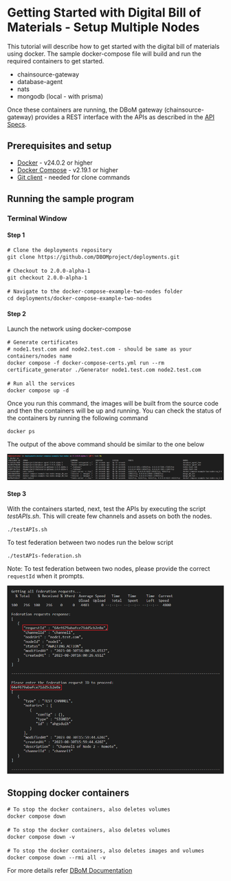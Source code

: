 # Getting Started with Digital Bill of Materials - Setup Multiple Nodes

This tutorial will describe how to get started with the digital bill of
materials using docker. The sample docker-compose file will build and
run the required containers to get started.

- chainsource-gateway
- database-agent
- nats
- mongodb (local - with prisma)

Once these containers are running, the DBoM gateway
(chainsource-gateway) provides a REST interface with the APIs as
described in the [API Specs](https://github.com/DBOMproject/api-specs/tree/2.0.0-alpha-1).

## Prerequisites and setup

- [Docker](https://www.docker.com/products/overview) - v24.0.2 or higher
- [Docker Compose](https://docs.docker.com/compose/overview/) - v2.19.1 or higher
- [Git client](https://git-scm.com/downloads) - needed for clone commands

## Running the sample program

### Terminal Window

#### Step 1

``` shell
# Clone the deployments repository
git clone https://github.com/DBOMproject/deployments.git

# Checkout to 2.0.0-alpha-1
git checkout 2.0.0-alpha-1

# Navigate to the docker-compose-example-two-nodes folder
cd deployments/docker-compose-example-two-nodes
```

#### Step 2

Launch the network using docker-compose

``` shell
# Generate certificates
# node1.test.com and node2.test.com - should be same as your containers/nodes name
docker compose -f docker-compose-certs.yml run --rm certificate_generator ./Generator node1.test.com node2.test.com

# Run all the services
docker compose up -d
```

Once you run this command, the images will be built from the source code
and then the containers will be up and running. You can check the status
of the containers by running the following command

``` shell
docker ps
```

The output of the above command should be similar to the one below

<p align="center">
  <img src="assets/docker-ps.png">
</p>

#### Step 3

With the containers started, next, test the APIs by executing the script *testAPIs.sh*. This will create few channels and assets on both the nodes.

``` shell
./testAPIs.sh
```

To test federation between two nodes run the below script

``` shell
./testAPIs-federation.sh
```

Note: To test federation between two nodes, please provide the correct `requestId` when it prompts.

<p align="center">
  <img src="assets/federation-accept.png">
</p>

## Stopping docker containers

``` shell
# To stop the docker containers, also deletes volumes
docker compose down

# To stop the docker containers, also deletes volumes
docker compose down -v

# To stop the docker containers, also deletes images and volumes
docker compose down --rmi all -v
```

For more details refer [DBoM Documentation](https://dbom-project.readthedocs.io/en/2.0.0-alpha-1/what-dbom.html)
